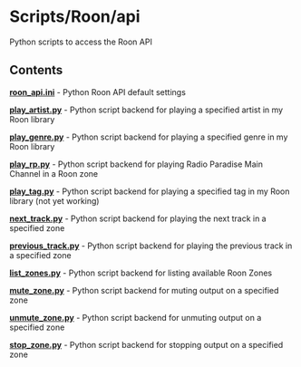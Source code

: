 Scripts/Roon/api
================

Python scripts to access the Roon API

Contents
--------

[**roon_api.ini**](Roon/api/roon_api.ini) - Python Roon API default settings

[**play_artist.py**](Roon/api/play_artist.py) - Python script backend for playing a specified artist in my Roon library

[**play_genre.py**](Roon/api/play_genre.py) - Python script backend for playing a specified genre in my Roon library

[**play_rp.py**](Roon/api/play_rp.py) - Python script backend for playing Radio Paradise Main Channel in a Roon zone

[**play_tag.py**](Roon/api/play_tag.py) - Python script backend for playing a specified tag in my Roon library (not yet working)

[**next_track.py**](Roon/api/next_track.py) - Python script backend for playing the next track in a specified zone

[**previous_track.py**](Roon/api/previous_track.py) - Python script backend for playing the previous track in a specified zone

[**list_zones.py**](Roon/api/list_zones.py) - Python script backend for listing available Roon Zones

[**mute_zone.py**](Roon/api/mute_zone.py) - Python script backend for muting output on a specified zone

[**unmute_zone.py**](Roon/api/unmute_zone.py) - Python script backend for unmuting output on a specified zone

[**stop_zone.py**](Roon/api/stop_zone.py) - Python script backend for stopping output on a specified zone
